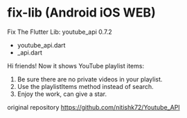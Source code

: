 # fix-lib (Android iOS WEB)
Fix The Flutter Lib: youtube_api 0.7.2

- youtube_api.dart
- _api.dart

Hi friends! Now it shows YouTube playlist items:

1. Be sure there are no private videos in your playlist. 
2. Use the playlistItems method instead of search.
3. Enjoy the work, can give a star.

original repository
https://github.com/nitishk72/Youtube_API
